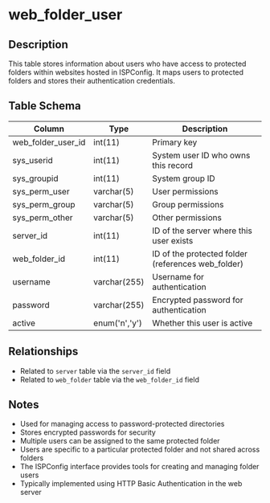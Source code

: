 # web_folder_user

## Description
This table stores information about users who have access to protected folders within websites hosted in ISPConfig. It maps users to protected folders and stores their authentication credentials.

## Table Schema
| Column | Type | Description |
|--------|------|-------------|
| web_folder_user_id | int(11) | Primary key |
| sys_userid | int(11) | System user ID who owns this record |
| sys_groupid | int(11) | System group ID |
| sys_perm_user | varchar(5) | User permissions |
| sys_perm_group | varchar(5) | Group permissions |
| sys_perm_other | varchar(5) | Other permissions |
| server_id | int(11) | ID of the server where this user exists |
| web_folder_id | int(11) | ID of the protected folder (references web_folder) |
| username | varchar(255) | Username for authentication |
| password | varchar(255) | Encrypted password for authentication |
| active | enum('n','y') | Whether this user is active |

## Relationships
- Related to `server` table via the `server_id` field
- Related to `web_folder` table via the `web_folder_id` field

## Notes
- Used for managing access to password-protected directories
- Stores encrypted passwords for security
- Multiple users can be assigned to the same protected folder
- Users are specific to a particular protected folder and not shared across folders
- The ISPConfig interface provides tools for creating and managing folder users
- Typically implemented using HTTP Basic Authentication in the web server

